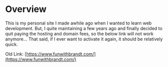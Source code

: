 # Overview 
This is my personal site I made awhile ago when I wanted to learn web development. But, I quite maintaining a few years ago and finally decided to quit paying the hosting and domain fees, so the below link will not work anymore... That said, if I ever want to activate it again, it should be relatively quick.

Old Link:
[https://www.funwithbrandt.com/](https://www.funwithbrandt.com/)
